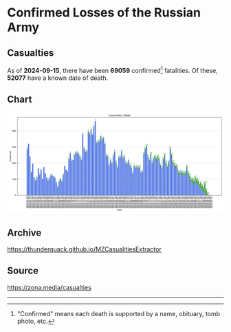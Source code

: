
# Confirmed Losses of the Russian Army

## Casualties

As of **2024-09-15**, there have been **69059** confirmed[^1] fatalities.
Of these, **52077** have a known date of death.

## Chart

![7-Day Intervals Bar Chart](./docs/7days.svg)

## Archive

https://thunderquack.github.io/MZCasualitiesExtractor

## Source

https://zona.media/casualties

---

[^1]: "Confirmed" means each death is supported by a name, obituary, tomb photo, etc.
